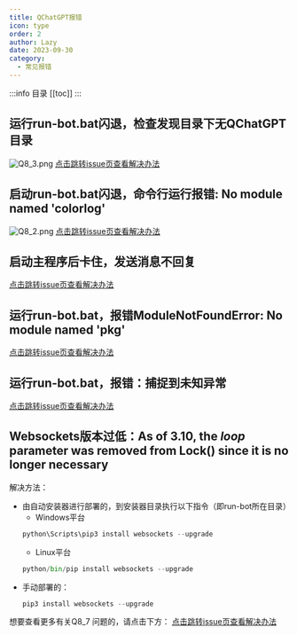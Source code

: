 ```yaml
---
title: QChatGPT报错
icon: type
order: 2
author: Lazy
date: 2023-09-30
category:
  - 常见报错
---
```

:::info 目录
[[toc]]
:::

## 运行run-bot.bat闪退，检查发现目录下无QChatGPT目录 
![Q8_3.png](https://s2.loli.net/2023/08/16/HzTR5dAivUOKNMP.png)
[点击跳转issue页查看解决办法](https://github.com/RockChinQ/qcg-installer/issues/2)

## 启动run-bot.bat闪退，命令行运行报错: No module named 'colorlog'
![Q8_2.png](https://s2.loli.net/2023/08/16/PUXj6mxustQicvH.png)
[点击跳转issue页查看解决办法](https://github.com/RockChinQ/qcg-installer/issues/15)

## 启动主程序后卡住，发送消息不回复
[点击跳转issue页查看解决办法](https://github.com/RockChinQ/QChatGPT/issues/37)

## 运行run-bot.bat，报错ModuleNotFoundError: No module named 'pkg'
[点击跳转issue页查看解决办法](https://github.com/RockChinQ/qcg-installer/issues/40)

## 运行run-bot.bat，报错：捕捉到未知异常
[点击跳转issue页查看解决办法](https://github.com/RockChinQ/qcg-installer/issues/31)

## Websockets版本过低：As of 3.10, the *loop* parameter was removed from Lock() since it is no longer necessary
解决方法：
- 由自动安装器进行部署的，到安装器目录执行以下指令（即run-bot所在目录）
    - Windows平台
    ```python
    python\Scripts\pip3 install websockets --upgrade
    ```
    - Linux平台
    ```python
    python/bin/pip install websockets --upgrade
    ```
- 手动部署的：
    ```python
    pip3 install websockets --upgrade
    ```

想要查看更多有关Q8_7 问题的，请点击下方：
[点击跳转issue页查看解决办法](https://github.com/RockChinQ/QChatGPT/issues/5)
